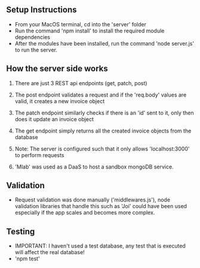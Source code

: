 ## Setup Instructions

- From your MacOS terminal, cd into the 'server' folder
- Run the command 'npm install' to install the required module dependencies
- After the modules have been installed, run the command 'node server.js' to run the server.

## How the server side works

1.  There are just 3 REST api endpoints (get, patch, post)
2.  The post endpoint validates a request and if the 'req.body' values are valid, it creates a new invoice object
3.  The patch endpoint similarly checks if there is an 'id' sent to it, only then does it update an invoice object
4.  The get endpoint simply returns all the created invoice objects from the database

5.  Note: The server is configured such that it only allows 'localhost:3000' to perform requests
6.  'Mlab' was used as a DaaS to host a sandbox mongoDB service.

## Validation

- Request validation was done manually ('middlewares.js'), node validation libraries that handle this such as 'Joi' could have been used especially if the app scales and becomes more complex.


## Testing
- IMPORTANT: I haven't used a test database, any test that is executed will affect the real database!
- 'npm test'
